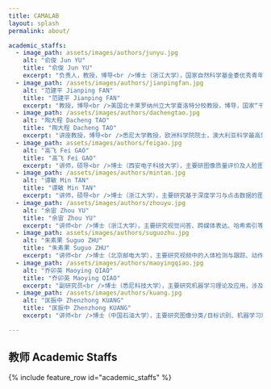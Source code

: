 ```yaml
---
title: CAMALAB
layout: splash
permalink: about/

academic_staffs:
  - image_path: assets/images/authors/junyu.jpg
    alt: "俞俊 Jun YU"
    title: "俞俊 Jun YU"
    excerpt: "负责人，教授，博导<br />博士（浙江大学），国家自然科学基金委优秀青年基金资助项目获得者。"
  - image_path: /assets/images/authors/jianpingfan.jpg
    alt: "范建平 Jianping FAN"
    title: "范建平 Jianping FAN"
    excerpt: "教授，博导<br />美国北卡莱罗纳州立大学夏洛特分校教授，博导，国家“千人计划”入选者。"
  - image_path: /assets/images/authors/dachengtao.jpg
    alt: "陶大程 Dacheng TAO"
    title: "陶大程 Dacheng TAO"
    excerpt: "讲座教授，博导<br />悉尼大学教授，欧洲科学院院士，澳大利亚科学最高荣誉尤里卡奖获得者，优必选“人工智能首席科学家”。"
  - image_path: assets/images/authors/feigao.jpg
    alt: "高飞 Fei GAO"
    title: "高飞 Fei GAO"
    excerpt: "讲师，硕导<br />博士（西安电子科技大学），主要研图像质量评价及人脸图像识别等相关课题。"
  - image_path: /assets/images/authors/mintan.jpg
    alt: "谭敏 Min TAN"
    title: "谭敏 Min TAN"
    excerpt: "讲师，硕导<br />博士（浙江大学），主要研究基于深度学习与点击数据的图像细粒度分类。"
  - image_path: /assets/images/authors/zhouyu.jpg
    alt: "余宙 Zhou YU"
    title: "余宙 Zhou YU"
    excerpt: "讲师<br />博士（浙江大学），主要研究视觉问答、跨媒体表达、哈希索引等课题。"
  - image_path: assets/images/authors/suguozhu.jpg
    alt: "朱素果 Suguo ZHU"
    title: "朱素果 Suguo ZHU"
    excerpt: "讲师<br />博士（北京邮电大学），主要研究视频中的人体检测与跟踪、动作识别等课题。"
  - image_path: /assets/images/authors/maoyingqiao.jpg
    alt: "乔卯英 Maoying QIAO"
    title: "乔卯英 Maoying QIAO"
    excerpt: "副研究员<br />博士（悉尼科技大学），主要研究机器学习理论及应用，涉及图模型、目标识别等课题。"
  - image_path: /assets/images/authors/kuang.jpg
    alt: "匡振中 Zhenzhong KUANG"
    title: "匡振中 Zhenzhong KUANG"
    excerpt: "讲师<br />博士（中国石油大学），主要研究图像分类/目标识别、机器学习理论及应用等课题。"

---
```


<div class="text-center">
	<h2> 教师 Academic Staffs </h2>
</div>

{% include feature_row id="academic_staffs" %}



